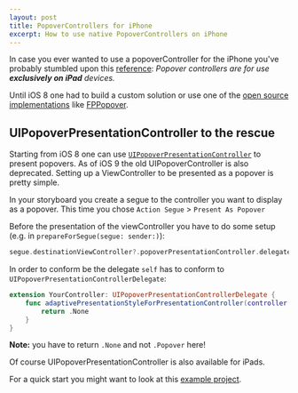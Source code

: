 ```yaml
---
layout: post
title: PopoverControllers for iPhone
excerpt: How to use native PopoverControllers on iPhone
---
```


In case you ever wanted to use a popoverController for the iPhone you've probably stumbled upon this [reference](https://developer.apple.com/library/ios/documentation/UIKit/Reference/UIPopoverController_class/index.html): *Popover controllers are for use **exclusively on iPad** devices.* 

Until iOS 8 one had to build a custom solution or use one of the [open source implementations](https://cocoapods.org/?q=popover) like [FPPopover](https://github.com/alvises/FPPopover).

## UIPopoverPresentationController to the rescue
Starting from iOS 8 one can use [`UIPopoverPresentationController`](https://developer.apple.com/library/prerelease/ios/documentation/UIKit/Reference/UIPopoverPresentationController_class/index.html) to present popovers. As of iOS 9 the old UIPopoverController is also deprecated.
Setting up a ViewController to be presented as a popover is pretty simple.

In your storyboard you create a segue to the controller you want to display as a popover. This time you chose `Action Segue` > `Present As Popover`

Before the presentation of the viewController you have to do some setup (e.g. in `prepareForSegue(segue: sender:)`):

~~~swift
segue.destinationViewController?.popoverPresentationController.delegate = self
~~~

In order to conform be the delegate `self` has to conform to  `UIPopoverPresentationControllerDelegate`:

~~~swift
extension YourController: UIPopoverPresentationControllerDelegate {
    func adaptivePresentationStyleForPresentationController(controller: UIPresentationController) -> UIModalPresentationStyle {
        return .None
    }
}
~~~

**Note:** you have to return `.None` and not `.Popover` here!

Of course UIPopoverPresentationController is also available for iPads.

For a quick start you might want to look at this [example project](https://github.com/AppGrade/appgrade.github.io/tree/master/assets/examples/2016_02_23%20PopoveriPhone).


